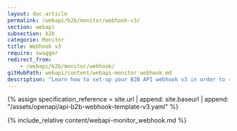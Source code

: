 ```yaml
---
layout: doc-article
permalink: /webapi/b2b/monitor/webhook-v3/
section: webapi
subsection: b2b
categorie: Monitor
title: Webhook v3
require: swagger
redirect_from: 
    - /webapi/b2b/monitor/webhook/
gitHubPath: webapi/content/webapi-monitor_webhook.md
description: "Learn how to set-up your B2B API webhook v3 in order to receive Monitor notifications."
---
```

{% assign specification_reference =  site.url | append: site.baseurl | append: "/assets/openapi/api-b2b-webhook-template-v3.yaml" %}

{% include_relative content/webapi-monitor_webhook.md %}